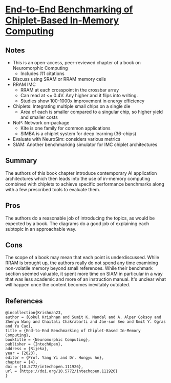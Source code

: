 # [End-to-End Benchmarking of Chiplet-Based In-Memory Computing](https://www.intechopen.com/online-first/87463)

## Notes
- This is an open-access, peer-reviewed chapter of a book on Neuromorphic Computing
    - Includes _111_ citations
- Discuss using SRAM or RRAM memory cells
- RRAM IMC
    - RRAM at each crosspoint in the crossbar array
    - Can read at <= 0.4V. Any higher and it flips into writing.
    - Studies show 100-1000x improvement in energy efficiency
- Chiplets: Integrating multiple small chips on a single die
    - Area of each is smaller compared to a singular chip, so higher yield and smaller costs
- NoP: Network on-package
    - Kite is one family for common applications
    - SIMBA is a chiplet system for deep learning (36-chips)
- Evaluate with NeuroSim: considers various metrics
- SIAM: Another benchmarking simulator for IMC chiplet architectures

## Summary
The authors of this book chapter introduce contemporary AI application architectures which then leads into the use of in-memory computing combined with chiplets to achieve specific performance benchmarks along with a few prescribed tools to evaluate them.

## Pros
The authors do a reasonable job of introducing the topics, as would be expected by a book. The diagrams do a good job of explaining each subtopic in an approachable way.

## Cons
The scope of a book may mean that each point is underdiscussed. While RRAM is brought up, the authors really do not spend any time examining non-volatile memory beyond small references. While their benchmark section seemed valuable, it spent more time on SIAM in particular in a way that was less academic and more of an instruction manual. It's unclear what will happen once the content becomes inevitably outdated.

## References

```
@incollection{Krishnan23,
author = {Gokul Krishnan and Sumit K. Mandal and A. Alper Goksoy and Zhenyu Wang and Chaitali Chakrabarti and Jae-sun Seo and Umit Y. Ogras and Yu Cao},
title = {End-to-End Benchmarking of Chiplet-Based In-Memory Computing},
booktitle = {Neuromorphic Computing},
publisher = {IntechOpen},
address = {Rijeka},
year = {2023},
editor = {Prof. Yang Yi and Dr. Hongyu An},
chapter = {4},
doi = {10.5772/intechopen.111926},
url = {https://doi.org/10.5772/intechopen.111926}
}
```
